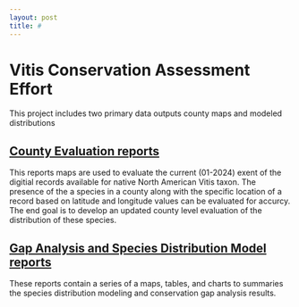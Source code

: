 ```yaml
---
layout: post
title: #
---
```


# Vitis Conservation Assessment Effort 

This project includes two primary data outputs county maps and modeled distributions

## [County Evaluation reports](/countyReports)

This reports maps are used to evaluate the current (01-2024) exent of the digitial records available for native North American Vitis taxon. The presence of the a species in a county along with the specific location of a record based on latitude and longitude values can be evaluated for accurcy. The end goal is to develop an updated county level evaluation of the distribution of these species. 


## [Gap Analysis and Species Distribution Model reports](/gapAnalysis)

These reports contain a series of a maps, tables, and charts to summaries the species distribution modeling and conservation gap analysis results. 

